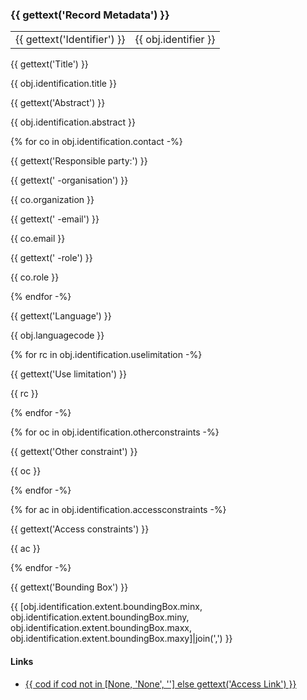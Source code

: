 ### {{ gettext('Record Metadata') }}

|                             |                      |
| --------------------------- | -------------------- |
| {{ gettext('Identifier') }} | {{ obj.identifier }} |

{{ gettext('Title') }}

{{ obj.identification.title }}

{{ gettext('Abstract') }}

{{ obj.identification.abstract }}

{% for co in obj.identification.contact -%}

{{ gettext('Responsible party:') }}

{{ gettext(' -organisation') }}

{{ co.organization }}

{{ gettext(' -email') }}

{{ co.email }}

{{ gettext(' -role') }}

{{ co.role }}

{% endfor -%}

{{ gettext('Language') }}

{{ obj.languagecode }}

{% for rc in obj.identification.uselimitation -%}

{{ gettext('Use limitation') }}

{{ rc }}

{% endfor -%}

{% for oc in obj.identification.otherconstraints -%}

{{ gettext('Other constraint') }}

{{ oc }}

{% endfor -%}

{% for ac in obj.identification.accessconstraints -%}

{{ gettext('Access constraints') }}

{{ ac }}

{% endfor -%}

{{ gettext('Bounding Box') }}

{{ \[obj.identification.extent.boundingBox.minx,
obj.identification.extent.boundingBox.miny,
obj.identification.extent.boundingBox.maxx,
obj.identification.extent.boundingBox.maxy\]|join(',') }}

#### Links

  - [{{ cod if cod not in \[None, 'None', ''\] else gettext('Access
    Link') }}](%7B%7B-cod-%7D%7D)
